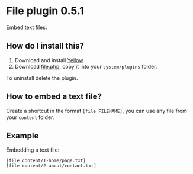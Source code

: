 File plugin 0.5.1
=================
Embed text files.

How do I install this?
----------------------
1. Download and install [Yellow](https://github.com/datenstrom/yellow/).  
2. Download [file.php](file.php?raw=true), copy it into your `system/plugins` folder.  

To uninstall delete the plugin.

How to embed a text file?
-------------------------
Create a shortcut in the format `[file FILENAME]`, you can use any file from your `content` folder.  

Example
-------
Embedding a text file:

    [file content/1-home/page.txt]
    [file content/2-about/contact.txt]
